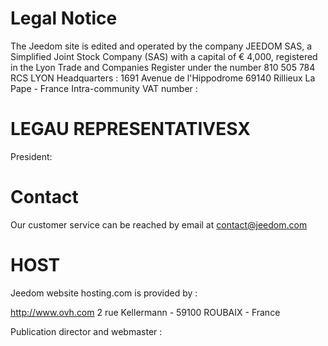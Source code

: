 # Legal Notice

The Jeedom site is edited and operated by the company JEEDOM SAS, a Simplified Joint Stock Company (SAS) with a capital of € 4,000, registered in the Lyon Trade and Companies Register under the number 810 505 784 RCS LYON Headquarters : 1691 Avenue de l'Hippodrome 69140 Rillieux La Pape - France Intra-community VAT number : 

# LEGAU REPRESENTATIVESX

President: 

# Contact

Our customer service can be reached by email at contact@jeedom.com

# HOST

Jeedom website hosting.com is provided by :

http://www.ovh.com
2 rue Kellermann - 59100 ROUBAIX - France

Publication director and webmaster : 
